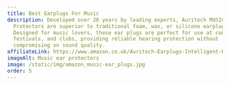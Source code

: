 ```yaml
---
title: Best Earplugs For Music
description: Developed over 20 years by leading experts, Auritech MUSIC Hearing
  Protectors are superior to traditional foam, wax, or silicone earplugs.
  Designed for music lovers, these ear plugs are perfect for use at concerts,
  festivals, and clubs, providing reliable hearing protection without
  compromising on sound quality.
affiliateLink: https://www.amazon.co.uk/Auritech-Earplugs-Intelligent-Hearing-Protection/dp/B00DEJDAZQ/?maas=maas_adg_0D776ECEC3D69A9E6579964FFD9B1E1E_afap_abs&ref_=aa_maas&tag=maas
imageAlt: Music ear protectors
image: /static/img/amazon_music-ear_plugs.jpg
order: 5
---
```

